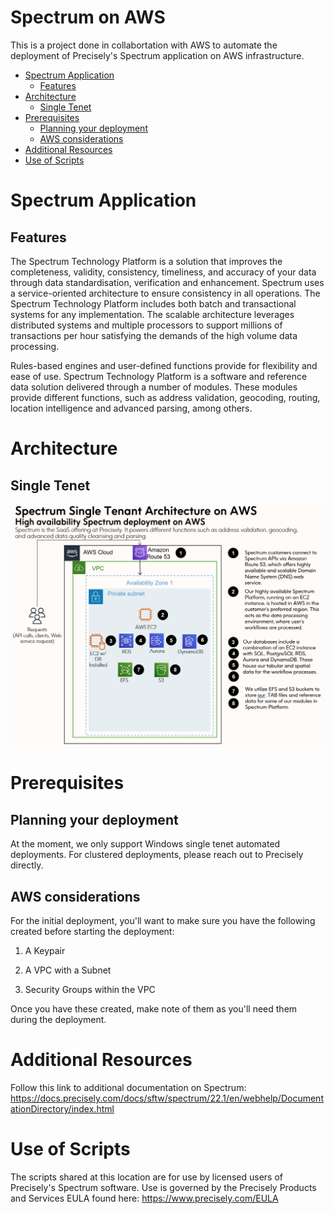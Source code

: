 # Spectrum on AWS
This is a project done in collabortation with AWS to automate the deployment of Precisely's Spectrum application on AWS infrastructure.
- [Spectrum Application](#spectrum-application)
  - [Features](#features)
- [Architecture](#architecture)
  - [Single Tenet](#single-tenet)
- [Prerequisites](#prerequisites)
  - [Planning your deployment](#planning-your-deployment)
  - [AWS considerations](#aws-considerations)
- [Additional Resources](#additional-resources)
- [Use of Scripts](#use-of-scripts)

# Spectrum Application
  ## Features
  The Spectrum Technology Platform is a solution that improves the completeness, validity, consistency, timeliness, and accuracy of your data through data standardisation, verification and enhancement. Spectrum uses a service-oriented architecture to ensure consistency in all operations. The Spectrum Technology Platform includes both batch and transactional systems for any implementation. The scalable architecture leverages distributed systems and multiple processors to support millions of transactions per hour satisfying the demands of the high volume data processing.
 
  Rules-based engines and user-defined functions provide for flexibility and ease of use. Spectrum Technology Platform is a software and reference data solution delivered through a number of modules. These modules provide different functions, such as address validation, geocoding, routing, location intelligence and advanced parsing, among others. 

# Architecture
  ## Single Tenet
  ![Single Tenet Architecture diagram](/images/spectrumSingleTenet.PNG)
# Prerequisites
  ## Planning your deployment
  At the moment, we only support Windows single tenet automated deployments. For clustered deployments, please reach out to Precisely directly.
  ## AWS considerations
  For the initial deployment, you'll want to make sure you have the following created before starting the deployment:
  
  1) A Keypair
  
  2) A VPC with a Subnet
  
  3) Security Groups within the VPC

  Once you have these created, make note of them as you'll need them during the deployment.
# Additional Resources
Follow this link to additional documentation on Spectrum:
https://docs.precisely.com/docs/sftw/spectrum/22.1/en/webhelp/DocumentationDirectory/index.html
# Use of Scripts
The scripts shared at this location are for use by licensed users of Precisely's Spectrum software.  Use is governed by the Precisely Products and Services EULA found here:  https://www.precisely.com/EULA